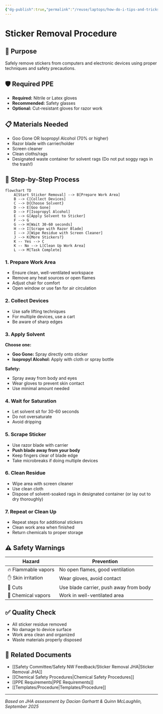 ```yaml
---
{"dg-publish":true,"permalink":"/reuse/laptops/how-do-i-tips-and-tricks/procedures/sticker-removal-procedure/","tags":["procedure","safety","sticker-removal","gardenEntry"]}
---
```



# Sticker Removal Procedure

## 🎯 Purpose
Safely remove stickers from computers and electronic devices using proper techniques and safety precautions.

## 🛡️ Required PPE
- **Required:** Nitrile or Latex gloves
- **Recommended:** Safety glasses
- **Optional:** Cut-resistant gloves for razor work

## 📋 Materials Needed
- Goo Gone OR Isopropyl Alcohol (70% or higher)
- Razor blade with carrier/holder
- Screen cleaner
- Clean cloths/rags
- Designated waste container for solvent rags (Do not put soggy rags in the trash!)

## 🔄 Step-by-Step Process

```mermaid
flowchart TD
    A[Start Sticker Removal] --> B[Prepare Work Area]
    B --> C[Collect Devices]
    C --> D{Choose Solvent}
    D --> E[Goo Gone]
    D --> F[Isopropyl Alcohol]
    E --> G[Apply Solvent to Sticker]
    F --> G
    G --> H[Wait 30-60 seconds]
    H --> I[Scrape with Razor Blade]
    I --> J[Wipe Residue with Screen Cleaner]
    J --> K{More Stickers?}
    K -- Yes --> C
    K -- No --> L[Clean Up Work Area]
    L --> M[Task Complete]
```

### 1. Prepare Work Area
- Ensure clean, well-ventilated workspace
- Remove any heat sources or open flames
- Adjust chair for comfort
- Open window or use fan for air circulation

### 2. Collect Devices
- Use safe lifting techniques
- For multiple devices, use a cart
- Be aware of sharp edges

### 3. Apply Solvent
**Choose one:**
- **Goo Gone:** Spray directly onto sticker
- **Isopropyl Alcohol:** Apply with cloth or spray bottle

**Safety:**
- Spray away from body and eyes
- Wear gloves to prevent skin contact
- Use minimal amount needed

### 4. Wait for Saturation
- Let solvent sit for 30-60 seconds
- Do not oversaturate
- Avoid dripping

### 5. Scrape Sticker
- Use razor blade with carrier
- **Push blade away from your body**
- Keep fingers clear of blade edge
- Take microbreaks if doing multiple devices

### 6. Clean Residue
- Wipe area with screen cleaner
- Use clean cloth
- Dispose of solvent-soaked rags in designated container (or lay out to dry thoroughly)

### 7. Repeat or Clean Up
- Repeat steps for additional stickers
- Clean work area when finished
- Return chemicals to proper storage

## ⚠️ Safety Warnings

| Hazard | Prevention |
|--------|------------|
| 🔥 Flammable vapors | No open flames, good ventilation |
| ✋ Skin irritation | Wear gloves, avoid contact |
| 🔪 Cuts | Use blade carrier, push away from body |
| 💨 Chemical vapors | Work in well-ventilated area |

## ✅ Quality Check
- All sticker residue removed
- No damage to device surface
- Work area clean and organized
- Waste materials properly disposed

## 🔗 Related Documents
- [[Safety Committee/Safety NW Feedback/Sticker Removal JHA\|Sticker Removal JHA]]
- [[Chemical Safety Procedures\|Chemical Safety Procedures]]
- [[PPE Requirements\|PPE Requirements]]
- [[Templates/Procedure\|Templates/Procedure]]

---
*Based on JHA assessment by Dacian Garhartt & Quinn McLaughlin, September 2025*